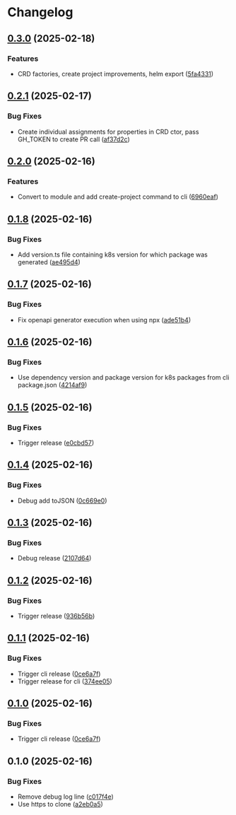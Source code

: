 # Changelog

## [0.3.0](https://github.com/kubeframe/kubeframe/compare/cli-v0.2.1...cli-v0.3.0) (2025-02-18)


### Features

* CRD factories, create project improvements, helm export ([5fa4331](https://github.com/kubeframe/kubeframe/commit/5fa433106b7419f78633bfa9e59e9d03598e254e))

## [0.2.1](https://github.com/kubeframe/kubeframe/compare/cli-v0.2.0...cli-v0.2.1) (2025-02-17)


### Bug Fixes

* Create individual assignments for properties in CRD ctor, pass GH_TOKEN to create PR call ([af37d2c](https://github.com/kubeframe/kubeframe/commit/af37d2ca135edd9eec9b03fa833c0e724d9c47c4))

## [0.2.0](https://github.com/kubeframe/kubeframe/compare/cli-v0.1.8...cli-v0.2.0) (2025-02-16)


### Features

* Convert to module and add create-project command to cli ([6960eaf](https://github.com/kubeframe/kubeframe/commit/6960eaf0b3383077338e2d11ef039d2f3793cae9))

## [0.1.8](https://github.com/kubeframe/kubeframe/compare/cli-v0.1.7...cli-v0.1.8) (2025-02-16)


### Bug Fixes

* Add version.ts file containing k8s version for which package was generated ([ae495d4](https://github.com/kubeframe/kubeframe/commit/ae495d4a785255f41d00227c5a34efe6094e9cc2))

## [0.1.7](https://github.com/kubeframe/kubeframe/compare/cli-v0.1.6...cli-v0.1.7) (2025-02-16)


### Bug Fixes

* Fix openapi generator execution when using npx ([ade51b4](https://github.com/kubeframe/kubeframe/commit/ade51b4ea538ea1b6c3b39e5fc4956863431cb26))

## [0.1.6](https://github.com/kubeframe/kubeframe/compare/cli-v0.1.5...cli-v0.1.6) (2025-02-16)


### Bug Fixes

* Use dependency version and package version for k8s packages from cli package.json ([4214af9](https://github.com/kubeframe/kubeframe/commit/4214af963d60fe34608344169ed7008a15cd5cf9))

## [0.1.5](https://github.com/kubeframe/kubeframe/compare/cli-v0.1.4...cli-v0.1.5) (2025-02-16)


### Bug Fixes

* Trigger release ([e0cbd57](https://github.com/kubeframe/kubeframe/commit/e0cbd57f9d81bc69093443247aba89147d6d38a2))

## [0.1.4](https://github.com/kubeframe/kubeframe/compare/cli-v0.1.3...cli-v0.1.4) (2025-02-16)


### Bug Fixes

* Debug add toJSON ([0c669e0](https://github.com/kubeframe/kubeframe/commit/0c669e03adc0100ca821b532f8da17af4fdb15ff))

## [0.1.3](https://github.com/kubeframe/kubeframe/compare/cli-v0.1.2...cli-v0.1.3) (2025-02-16)


### Bug Fixes

* Debug release ([2107d64](https://github.com/kubeframe/kubeframe/commit/2107d645cc095aadc609da577a429623f67c58b0))

## [0.1.2](https://github.com/kubeframe/kubeframe/compare/cli-v0.1.1...cli-v0.1.2) (2025-02-16)


### Bug Fixes

* Trigger release ([936b56b](https://github.com/kubeframe/kubeframe/commit/936b56bba2dfe60128886f97d61e0520a4c950ba))

## [0.1.1](https://github.com/kubeframe/kubeframe/compare/cli-v0.1.0...cli-v0.1.1) (2025-02-16)


### Bug Fixes

* Trigger cli release ([0ce6a7f](https://github.com/kubeframe/kubeframe/commit/0ce6a7fb6cda252240e45cc6b6ff958b78d35c8a))
* Trigger release for cli ([374ee05](https://github.com/kubeframe/kubeframe/commit/374ee05f445c0a32846cfce8660071cf1cfd072e))

## [0.1.0](https://github.com/kubeframe/kubeframe/compare/cli-v0.1.0...cli-v0.1.0) (2025-02-16)


### Bug Fixes

* Trigger cli release ([0ce6a7f](https://github.com/kubeframe/kubeframe/commit/0ce6a7fb6cda252240e45cc6b6ff958b78d35c8a))

## 0.1.0 (2025-02-16)


### Bug Fixes

* Remove debug log line ([c017f4e](https://github.com/kubeframe/kubeframe/commit/c017f4e1d6db7ce4d151bb9130b30a6d96808663))
* Use https to clone ([a2eb0a5](https://github.com/kubeframe/kubeframe/commit/a2eb0a534e006cdbb91fc9c8d4e905853a529e91))
